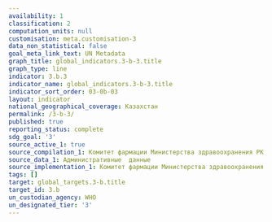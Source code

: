 ```yaml
---
availability: 1
classification: 2
computation_units: null
customisation: meta.customisation-3
data_non_statistical: false
goal_meta_link_text: UN Metadata
graph_title: global_indicators.3-b-3.title
graph_type: line
indicator: 3.b.3
indicator_name: global_indicators.3-b-3.title
indicator_sort_order: 03-0b-03
layout: indicator
national_geographical_coverage: Казахстан
permalink: /3-b-3/
published: true
reporting_status: complete
sdg_goal: '3'
source_active_1: true
source_compilation_1: Комитет фармации Министерства здравоохранения РК
source_data_1: Административные  данные
source_implementation_1: Комитет фармации Министерства здравоохранения РК
tags: []
target: global_targets.3-b.title
target_id: 3.b
un_custodian_agency: WHO
un_designated_tier: '3'
---
```

